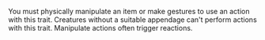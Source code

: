 You must physically manipulate an item or make gestures to use an action with this trait. Creatures without a suitable appendage can't perform actions with this trait. Manipulate actions often trigger reactions.